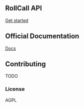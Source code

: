 ## RollCall API

[Get started](docs/getting-started.md)

## Official Documentation

[Docs](docs)

## Contributing

TODO

### License

AGPL
